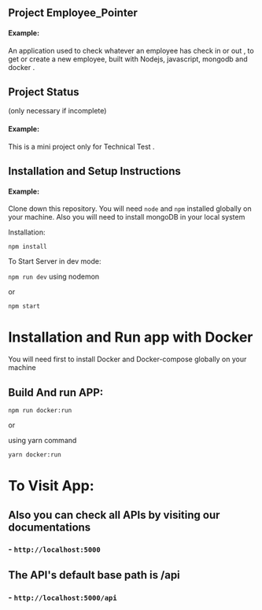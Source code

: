 ## Project Employee_Pointer

#### Example:

An application used to check whatever an employee has check in or out , to get or create a new employee,
built with Nodejs, javascript, mongodb and docker .

## Project Status

(only necessary if incomplete)

#### Example:

This is a mini project only for Technical Test .

## Installation and Setup Instructions

#### Example:

Clone down this repository. You will need `node` and `npm` installed globally on your machine.
Also you will need to install mongoDB in your local system

Installation:

`npm install`

To Start Server in dev mode:

`npm run dev` using nodemon

or

`npm start`

# Installation and Run app with Docker

You will need first to install Docker and Docker-compose globally on your machine

## Build And run APP:

`npm run docker:run`

or

using yarn command

`yarn docker:run`

# To Visit App:

## Also you can check all APIs by visiting our documentations

### - `http://localhost:5000`

## The API's default base path is /api

### - `http://localhost:5000/api`
